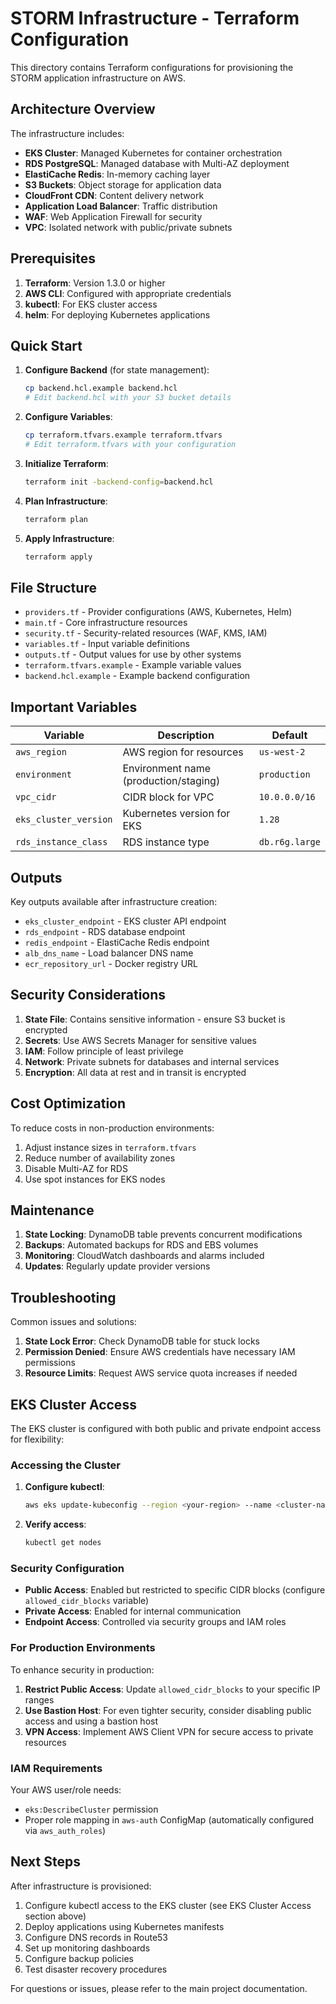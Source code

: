 # STORM Infrastructure - Terraform Configuration

This directory contains Terraform configurations for provisioning the STORM application infrastructure on AWS.

## Architecture Overview

The infrastructure includes:
- **EKS Cluster**: Managed Kubernetes for container orchestration
- **RDS PostgreSQL**: Managed database with Multi-AZ deployment
- **ElastiCache Redis**: In-memory caching layer
- **S3 Buckets**: Object storage for application data
- **CloudFront CDN**: Content delivery network
- **Application Load Balancer**: Traffic distribution
- **WAF**: Web Application Firewall for security
- **VPC**: Isolated network with public/private subnets

## Prerequisites

1. **Terraform**: Version 1.3.0 or higher
2. **AWS CLI**: Configured with appropriate credentials
3. **kubectl**: For EKS cluster access
4. **helm**: For deploying Kubernetes applications

## Quick Start

1. **Configure Backend** (for state management):
   ```bash
   cp backend.hcl.example backend.hcl
   # Edit backend.hcl with your S3 bucket details
   ```

2. **Configure Variables**:
   ```bash
   cp terraform.tfvars.example terraform.tfvars
   # Edit terraform.tfvars with your configuration
   ```

3. **Initialize Terraform**:
   ```bash
   terraform init -backend-config=backend.hcl
   ```

4. **Plan Infrastructure**:
   ```bash
   terraform plan
   ```

5. **Apply Infrastructure**:
   ```bash
   terraform apply
   ```

## File Structure

- `providers.tf` - Provider configurations (AWS, Kubernetes, Helm)
- `main.tf` - Core infrastructure resources
- `security.tf` - Security-related resources (WAF, KMS, IAM)
- `variables.tf` - Input variable definitions
- `outputs.tf` - Output values for use by other systems
- `terraform.tfvars.example` - Example variable values
- `backend.hcl.example` - Example backend configuration

## Important Variables

| Variable | Description | Default |
|----------|-------------|---------|
| `aws_region` | AWS region for resources | `us-west-2` |
| `environment` | Environment name (production/staging) | `production` |
| `vpc_cidr` | CIDR block for VPC | `10.0.0.0/16` |
| `eks_cluster_version` | Kubernetes version for EKS | `1.28` |
| `rds_instance_class` | RDS instance type | `db.r6g.large` |

## Outputs

Key outputs available after infrastructure creation:
- `eks_cluster_endpoint` - EKS cluster API endpoint
- `rds_endpoint` - RDS database endpoint
- `redis_endpoint` - ElastiCache Redis endpoint
- `alb_dns_name` - Load balancer DNS name
- `ecr_repository_url` - Docker registry URL

## Security Considerations

1. **State File**: Contains sensitive information - ensure S3 bucket is encrypted
2. **Secrets**: Use AWS Secrets Manager for sensitive values
3. **IAM**: Follow principle of least privilege
4. **Network**: Private subnets for databases and internal services
5. **Encryption**: All data at rest and in transit is encrypted

## Cost Optimization

To reduce costs in non-production environments:
1. Adjust instance sizes in `terraform.tfvars`
2. Reduce number of availability zones
3. Disable Multi-AZ for RDS
4. Use spot instances for EKS nodes

## Maintenance

1. **State Locking**: DynamoDB table prevents concurrent modifications
2. **Backups**: Automated backups for RDS and EBS volumes
3. **Monitoring**: CloudWatch dashboards and alarms included
4. **Updates**: Regularly update provider versions

## Troubleshooting

Common issues and solutions:

1. **State Lock Error**: Check DynamoDB table for stuck locks
2. **Permission Denied**: Ensure AWS credentials have necessary IAM permissions
3. **Resource Limits**: Request AWS service quota increases if needed

## EKS Cluster Access

The EKS cluster is configured with both public and private endpoint access for flexibility:

### Accessing the Cluster

1. **Configure kubectl**:
   ```bash
   aws eks update-kubeconfig --region <your-region> --name <cluster-name>
   ```

2. **Verify access**:
   ```bash
   kubectl get nodes
   ```

### Security Configuration

- **Public Access**: Enabled but restricted to specific CIDR blocks (configure `allowed_cidr_blocks` variable)
- **Private Access**: Enabled for internal communication
- **Endpoint Access**: Controlled via security groups and IAM roles

### For Production Environments

To enhance security in production:

1. **Restrict Public Access**: Update `allowed_cidr_blocks` to your specific IP ranges
2. **Use Bastion Host**: For even tighter security, consider disabling public access and using a bastion host
3. **VPN Access**: Implement AWS Client VPN for secure access to private resources

### IAM Requirements

Your AWS user/role needs:
- `eks:DescribeCluster` permission
- Proper role mapping in `aws-auth` ConfigMap (automatically configured via `aws_auth_roles`)

## Next Steps

After infrastructure is provisioned:
1. Configure kubectl access to the EKS cluster (see EKS Cluster Access section above)
2. Deploy applications using Kubernetes manifests
3. Configure DNS records in Route53
4. Set up monitoring dashboards
5. Configure backup policies
6. Test disaster recovery procedures

For questions or issues, please refer to the main project documentation.